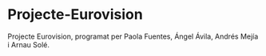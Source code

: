 # Projecte-Eurovision
Projecte Eurovision, programat per Paola Fuentes, Ángel Ávila, Andrés Mejía i Arnau Solé.
